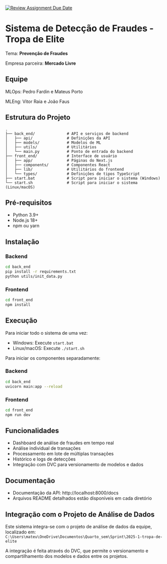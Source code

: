 [![Review Assignment Due Date](https://classroom.github.com/assets/deadline-readme-button-22041afd0340ce965d47ae6ef1cefeee28c7c493a6346c4f15d667ab976d596c.svg)](https://classroom.github.com/a/NwGJvKsU)

# Sistema de Detecção de Fraudes - Tropa de Elite

Tema: **Prevenção de Fraudes**

Empresa parceira: **Mercado Livre**

## Equipe

MLOps: Pedro Fardin e Mateus Porto

MLEng: Vitor Raia e João Faus

## Estrutura do Projeto

```
.
├── back_end/              # API e serviços de backend
│   ├── api/               # Definições da API
│   ├── models/            # Modelos de ML
│   ├── utils/             # Utilitários
│   └── main.py            # Ponto de entrada do backend
├── front_end/             # Interface de usuário
│   ├── app/               # Páginas do Next.js
│   ├── components/        # Componentes React
│   ├── lib/               # Utilitários do frontend
│   └── types/             # Definições de tipos TypeScript
├── start.bat              # Script para iniciar o sistema (Windows)
└── start.sh               # Script para iniciar o sistema (Linux/macOS)
```

## Pré-requisitos

- Python 3.9+
- Node.js 18+
- npm ou yarn

## Instalação

### Backend

```bash
cd back_end
pip install -r requirements.txt
python utils/init_data.py
```

### Frontend

```bash
cd front_end
npm install
```

## Execução

Para iniciar todo o sistema de uma vez:

- Windows: Execute `start.bat`
- Linux/macOS: Execute `./start.sh`

Para iniciar os componentes separadamente:

### Backend

```bash
cd back_end
uvicorn main:app --reload
```

### Frontend

```bash
cd front_end
npm run dev
```

## Funcionalidades

- Dashboard de análise de fraudes em tempo real
- Análise individual de transações
- Processamento em lote de múltiplas transações
- Histórico e logs de detecções
- Integração com DVC para versionamento de modelos e dados

## Documentação

- Documentação da API: http://localhost:8000/docs
- Arquivos README detalhados estão disponíveis em cada diretório

## Integração com o Projeto de Análise de Dados

Este sistema integra-se com o projeto de análise de dados da equipe, localizado em:
`C:\Users\mateu\OneDrive\Documentos\Quarto_sem\Sprint\2025-1-tropa-de-elite`

A integração é feita através do DVC, que permite o versionamento e compartilhamento dos modelos e dados entre os projetos.
